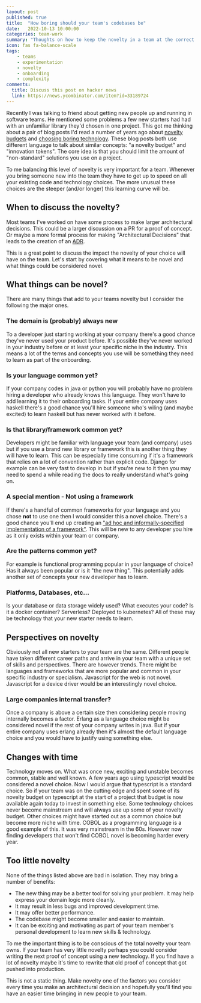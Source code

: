 ```yaml
---
layout: post
published: true
title:  "How boring should your team's codebases be"
date:   2022-10-13 10:00:00
categories: team-work
summary: "Thoughts on how to keep the novelty in a team at the correct level for easy onboarding"
icon: fas fa-balance-scale
tags:
    - teams
    - experimentation
    - novelty
    - onboarding
    - complexity
comments:
  title: Discuss this post on hacker news
  link: https://news.ycombinator.com/item?id=33189724
---
```


Recently I was talking to friend about getting new people up and running in software teams. He mentioned some problems
a few new starters had had with an unfamiliar library they'd chosen in one project. This got me thinking about a pair 
of blog posts I'd read a number of years ago about [novelty budgets](https://shimweasel.com/2018/08/25/novelty-budgets) 
and [choosing boring technology](https://mcfunley.com/choose-boring-technology). These blog posts both use different 
language to talk about similar concepts: "a novelty budget" and "innovation tokens". The core idea is that you should 
limit the amount of "non-standard" solutions you use on a project. 

To me balancing this level of novelty is very important for a team. Whenever you bring someone new into the team they
have to get up to speed on all your existing code and technology choices. The more unusual these choices are the steeper
(and/or longer) this learning curve will be.

## When to discuss the novelty? 
Most teams I've worked on have some process to make larger architectural decisions. This could be a larger discussion
on a PR for a proof of concept. Or maybe a more formal process for making "Architectural Decisions" that leads
to the creation of an [ADR](https://adr.github.io/).

This is a great point to discuss the impact the novelty of your choice will have on the team. Let's start by covering 
what it means to be novel and what things could be considered novel.
 
## What things can be novel?
There are many things that add to your teams novelty but I consider the following the major ones.

### The domain is (probably) always new
To a developer just starting working at your company there's a good chance they've never used your product before. 
It's possible they've never worked in your industry before or at least your specific niche in the industry. This means a 
lot of the terms and concepts you use will be something they need to learn as part of the onboarding.

### Is your language common yet?
If your company codes in java or python you will probably have no problem hiring a developer who already knows this 
language. They won't have to add learning it to their onboarding tasks. If your entire company uses haskell there's a 
good chance you'll hire someone who's wiling (and maybe excited) to learn haskell but has never worked with it before.

### Is that library/framework common yet?
Developers might be familiar with language your team (and company) uses but if you use a brand new library or framework
this is another thing they will have to learn. This can be especially time consuming if it's a framework that relies on
a lot of convention rather than explicit code. Django for example can be very fast to develop in but if you're new to it
then you may need to spend a while reading the docs to really understand what's going on.

### A special mention - Not using a framework
If there's a handful of common frameworks for your language and you chose **not** to use one then I would consider
this a novel choice. There's a good chance you'll end up creating an ["ad hoc and informally-specified
implementation of a framework"](https://en.wikipedia.org/wiki/Greenspun%27s_tenth_rule). This will be new to any developer you hire as it only exists within your team or company.

### Are the patterns common yet?
For example is functional programming popular in your language of choice? Has it always been popular or is it 
"the new thing". This potentially adds another set of concepts your new developer has to learn.

### Platforms, Databases, etc...
Is your database or data storage widely used? What executes your code? Is it a docker container? Serverless? Deployed
to kubernetes? All of these may be technology that your new starter needs to learn.

## Perspectives on novelty
Obviously not all new starters to your team are the same. Different people have taken different career paths and arrive
in your team with a unique set of skills and perspectives. There are however trends. There might be languages and 
frameworks that are more popular and common in your specific industry or specialism. Javascript for the web is not novel. 
Javascript for a device driver would be an interestingly novel choice.

### Large companies internal transfer?
Once a company is above a certain size then considering people moving internally becomes a factor. Erlang as a 
language choice might be considered novel if the rest of your company writes in java. But if your entire company uses
erlang already then it's almost the default language choice and you would have to justify using something else.

## Changes with time
Technology moves on. What was once new, exciting and unstable becomes common, stable and well known. A few years ago
using typescript would be considered a novel choice. Now I would argue that typescript is a standard choice. So if your
team was on the cutting edge and spent some of its novelty budget on typescript at the start of a project that budget is 
now available again today to invest in something else. Some technology choices never become mainstream and will always
use up some of your novelty budget. Other choices might have started out as a common choice but become more niche with 
time. COBOL as a programming language is a good example of this. It was very mainstream in the 60s. However now finding 
developers that won't find COBOL novel is becoming harder every year.

## Too little novelty
None of the things listed above are bad in isolation. They may bring a number of benefits:

* The new thing may be a better tool for solving your problem. It may help express your domain logic more cleanly.
* It may result in less bugs and improved development time.
* It may offer better performance.
* The codebase might become smaller and easier to maintain.
* It can be exciting and motivating as part of your team member's personal development to learn new skills & technology.

To me the important thing is to be conscious of the total novelty your team owns. If your team has very little novelty
perhaps you could consider writing the next proof of concept using a new technology. If you find have a lot of novelty 
maybe it's time to rewrite that old proof of concept that got pushed into production.

This is not a static thing. Make novelty one of the factors you consider every time you make an architectural decision 
and hopefully you'll  find you have an easier time bringing in new people to your team.

